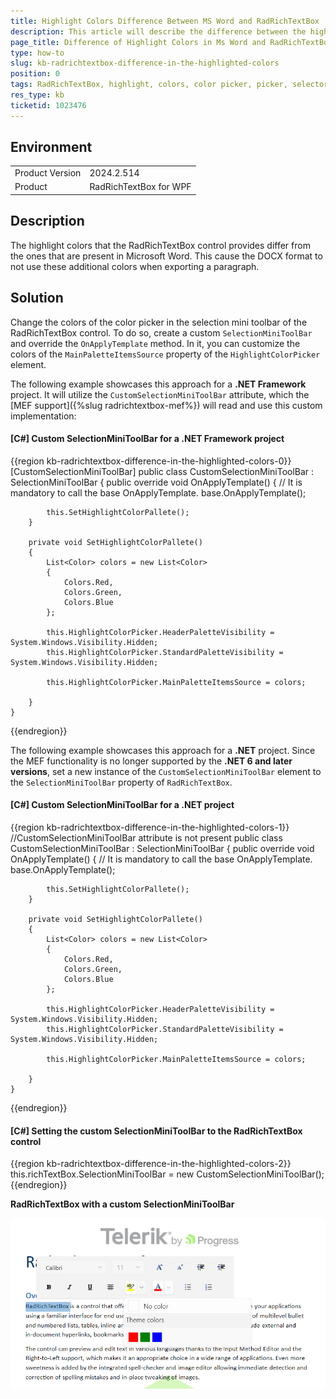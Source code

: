 ```yaml
---
title: Highlight Colors Difference Between MS Word and RadRichTextBox
description: This article will describe the difference between the highlight colors of MS Word and RadRichTextBox.
page_title: Difference of Highlight Colors in Ms Word and RadRichTextBox
type: how-to
slug: kb-radrichtextbox-difference-in-the-highlighted-colors
position: 0
tags: RadRichTextBox, highlight, colors, color picker, picker, selector, color selector
res_type: kb
ticketid: 1023476
---
```


## Environment

<table>
	<tbody>
		<tr>
			<td>Product Version</td>
			<td>2024.2.514</td>
		</tr>
		<tr>
			<td>Product</td>
			<td>RadRichTextBox for WPF</td>
		</tr>
	</tbody>
</table>

## Description

The highlight colors that the RadRichTextBox control provides differ from the ones that are present in Microsoft Word. This cause the DOCX format to not use these additional colors when exporting a paragraph. 

## Solution

Change the colors of the color picker in the selection mini toolbar of the RadRichTextBox control. To do so, create a custom `SelectionMiniToolBar` and override the `OnApplyTemplate` method. In it, you can customize the colors of the `MainPaletteItemsSource` property of the `HighlightColorPicker` element.

The following example showcases this approach for a __.NET Framework__ project. It will utilize the `CustomSelectionMiniToolBar` attribute, which the [MEF support]({%slug radrichtextbox-mef%}) will read and use this custom implementation:

#### __[C#] Custom SelectionMiniToolBar for a .NET Framework project__
{{region kb-radrichtextbox-difference-in-the-highlighted-colors-0}}
    [CustomSelectionMiniToolBar]
    public class CustomSelectionMiniToolBar : SelectionMiniToolBar
    {
        public override void OnApplyTemplate()
        {
            // It is mandatory to call the base OnApplyTemplate.
            base.OnApplyTemplate();

            this.SetHighlightColorPallete();
        }

        private void SetHighlightColorPallete()
        {
            List<Color> colors = new List<Color>
            {
                Colors.Red,
                Colors.Green,
                Colors.Blue
            };

            this.HighlightColorPicker.HeaderPaletteVisibility = System.Windows.Visibility.Hidden;
            this.HighlightColorPicker.StandardPaletteVisibility = System.Windows.Visibility.Hidden;

            this.HighlightColorPicker.MainPaletteItemsSource = colors;

        }
    }
{{endregion}}

The following example showcases this approach for a __.NET__ project. Since the MEF functionality is no longer supported by the __.NET 6 and later versions__, set a new instance of the `CustomSelectionMiniToolBar` element to the `SelectionMiniToolBar` property of `RadRichTextBox`. 

#### __[C#] Custom SelectionMiniToolBar for a .NET project__  
{{region kb-radrichtextbox-difference-in-the-highlighted-colors-1}}
    //CustomSelectionMiniToolBar attribute is not present
    public class CustomSelectionMiniToolBar : SelectionMiniToolBar
    {
        public override void OnApplyTemplate()
        {
            // It is mandatory to call the base OnApplyTemplate.
            base.OnApplyTemplate();

            this.SetHighlightColorPallete();
        }

        private void SetHighlightColorPallete()
        {
            List<Color> colors = new List<Color>
            {
                Colors.Red,
                Colors.Green,
                Colors.Blue
            };

            this.HighlightColorPicker.HeaderPaletteVisibility = System.Windows.Visibility.Hidden;
            this.HighlightColorPicker.StandardPaletteVisibility = System.Windows.Visibility.Hidden;

            this.HighlightColorPicker.MainPaletteItemsSource = colors;

        }
    }
{{endregion}}

#### __[C#] Setting the custom SelectionMiniToolBar to the RadRichTextBox control__   
{{region kb-radrichtextbox-difference-in-the-highlighted-colors-2}}
	this.richTextBox.SelectionMiniToolBar = new CustomSelectionMiniToolBar(); 
{{endregion}}

__RadRichTextBox with a custom SelectionMiniToolBar__

![RadRichTextBox with a custom SelectionMiniToolBar](images/kb-radrichtextbox-difference-in-the-highlighted-colors-0.png)